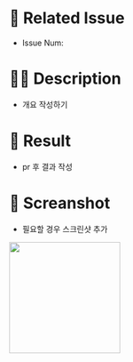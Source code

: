 # 🧲 Related Issue
- Issue Num: 
# 💁🏻 Description
- 개요 작성하기
# 🔨 Result
- pr 후 결과 작성
# 📸 Screanshot
- 필요할 경우 스크린샷 추가
<div>
  <img src = "" width = "200">
</div>
